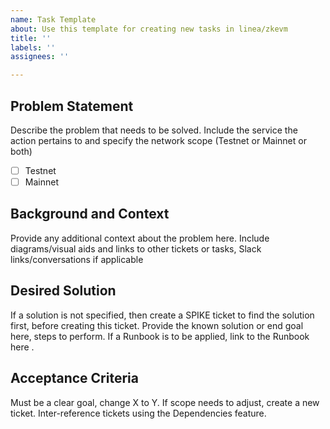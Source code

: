 ```yaml
---
name: Task Template
about: Use this template for creating new tasks in linea/zkevm
title: ''
labels: ''
assignees: ''

---
```


## Problem Statement
Describe the problem that needs to be solved. Include the service the action pertains to and specify the network scope (Testnet or Mainnet or both)
- [ ] Testnet
- [ ] Mainnet

## Background and Context
Provide any additional context about the problem here. Include diagrams/visual aids and links to other tickets or tasks, Slack links/conversations if applicable

## Desired Solution
If a solution is not specified, then create a SPIKE ticket to find the solution first, before creating this ticket. Provide the known solution or end goal here, steps to perform. If a Runbook is to be applied, link to the Runbook here . 

## Acceptance Criteria
 Must be a clear goal, change X to Y. If scope needs to adjust, create a new ticket. Inter-reference tickets using the Dependencies feature. 
